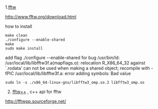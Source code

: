1.[fftw](https://github.com/waxz/fftw)

http://www.fftw.org/download.html

how to install

    make clean
    ./configure --enable-shared
    make
    sudo make install
     
add flag ./configure --enable-shared  for bug 
/usr/bin/ld: /usr/local/lib/libfftw3f.a(mapflags.o): relocation R_X86_64_32 against `.rodata' can not be used when making a shared object; recompile with -fPIC
/usr/local/lib/libfftw3f.a: error adding symbols: Bad value

    sudo ln -s ./x86_64-linux-gnu/libfftw3_omp.so.3 libfftw3_omp.so
2. [fftw++](https://github.com/dealias/fftwpp) , c++ api for fftw

http://fftwpp.sourceforge.net/


